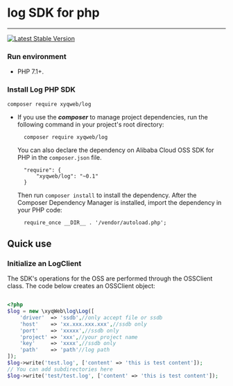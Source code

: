 # log SDK for php

----

[![Latest Stable Version](https://packagist.org/packages/xyqweb/log)](https://packagist.org/packages/xyqweb/log)


### Run environment
- PHP 7.1+.

### Install Log PHP SDK

	composer require xyqweb/log
	
- If you use the ***composer*** to manage project dependencies, run the following command in your project's root directory:

        composer require xyqweb/log

   You can also declare the dependency on Alibaba Cloud OSS SDK for PHP in the `composer.json` file.

        "require": {
            "xyqweb/log": "~0.1"
        }

   Then run `composer install` to install the dependency. After the Composer Dependency Manager is installed, import the dependency in your PHP code: 

        require_once __DIR__ . '/vendor/autoload.php';
        
## Quick use

### Initialize an LogClient

The SDK's operations for the OSS are performed through the OSSClient class. The code below creates an OSSClient object:

```php

<?php
$log = new \xyqWeb\log\Log([
    'driver'  => 'ssdb',//only accept file or ssdb
    'host'    => 'xx.xxx.xxx.xxx',//ssdb only
    'port'    => 'xxxxx',//ssdb only
    'project' => 'xxx',//your project name
    'key'     => 'xxxx',//ssdb only
    'path'    => 'path'//log path
]);
$log->write('test.log', ['content' => 'this is test content']);
// You can add subdirectories here
$log->write('test/test.log', ['content' => 'this is test content']);

```
